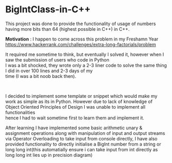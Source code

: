 # BigIntClass-in-C++
This project was done to provide the functionality of usage of numbers having more bits than 64 (highest possible in C++) in C++.

__Motivation__ : I happen to come across this problem in my Freshamn Year \
https://www.hackerrank.com/challenges/extra-long-factorials/problem 

It required me sometime to think, but eventually I solved it, however when I saw the submission of users who code in Python\
I was a bit shocked, they wrote only a 2-3 liner code to solve the same thing I did in over 100 lines and 2-3 days of my\
time (I was a bit noob back then). 

&nbsp;

I decided to implement some template or snippet which would make my work as simple as its in Python.
However due to lack of knowledge of Object Oriented Principles of Design I was unable to implement all functionalities\
hence I had to wait sometime first to learn them and implement it. 

After learning I have implemented some basic arithmetic unary & assignment operations along with manipulation of input and output streams via Operator Overloading to take input from console directly, I have also provided functionality to directly initialise a BigInt number from a string or long long int(this automatially ensure i can take input from int directly as long long int lies up in precision diagram)

